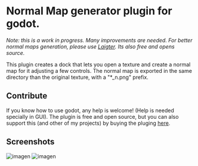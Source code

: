 # Normal Map generator plugin for godot. 

*Note: this is a work in progress. Many improvements are needed. For better normal maps generation, please use [Laigter](https://azagaya.itch.io/laigter). Its also free and opens source.* 

This plugin creates a dock that lets you open a texture and create a normal map for it adjusting a few controls. The normal map is exported in the same directory than the original texture, with a "*_n.png" prefix.

## Contribute

If you know how to use godot, any help is welcome! (Help is needed specially in GUI).
The plugin is free and open source, but you can also support this (and other of my projects) by buying the pluging [here](https://azagaya.itch.io/godot-normal-map-generator).

## Screenshots

![imagen](https://user-images.githubusercontent.com/46932830/61579103-28295a00-aad7-11e9-9813-41f5b315cdc8.png)
![imagen](https://user-images.githubusercontent.com/46932830/61579107-36777600-aad7-11e9-9b81-18c18cb5820f.png)


